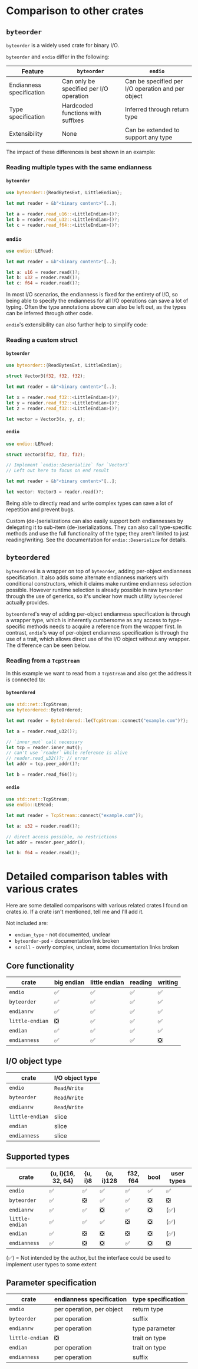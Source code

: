 
# Comparison to other crates

## `byteorder`

`byteorder` is a widely used crate for binary I/O.

`byteorder` and `endio` differ in the following:

| Feature                  | `byteorder`                             | `endio`                                           |
|--------------------------|-----------------------------------------|---------------------------------------------------|
| Endianness specification | Can only be specified per I/O operation | Can be specified per I/O operation and per object |
| Type specification       | Hardcoded functions with suffixes       | Inferred through return type                      |
| Extensibility            | None                                    | Can be extended to support any type               |

The impact of these differences is best shown in an example:

### Reading multiple types with the same endianness

#### `byteorder`

```rust
use byteorder::{ReadBytesExt, LittleEndian};

let mut reader = &b"<binary content>"[..];

let a = reader.read_u16::<LittleEndian>()?;
let b = reader.read_u32::<LittleEndian>()?;
let c = reader.read_f64::<LittleEndian>()?;
```

### `endio`

```rust
use endio::LERead;

let mut reader = &b"<binary content>"[..];

let a: u16 = reader.read()?;
let b: u32 = reader.read()?;
let c: f64 = reader.read()?;
```

In most I/O scenarios, the endianness is fixed for the entirety of I/O, so being able to specify the endianness for all I/O operations can save a lot of typing. Often the type annotations above can also be left out, as the types can be inferred through other code.

`endio`'s extensibility can also further help to simplify code:

### Reading a custom struct

#### `byteorder`

```rust
use byteorder::{ReadBytesExt, LittleEndian};

struct Vector3(f32, f32, f32);

let mut reader = &b"<binary content>"[..];

let x = reader.read_f32::<LittleEndian>()?;
let y = reader.read_f32::<LittleEndian>()?;
let z = reader.read_f32::<LittleEndian>()?;

let vector = Vector3(x, y, z);
```

#### `endio`

```rust
use endio::LERead;

struct Vector3(f32, f32, f32);

// Implement `endio::Deserialize` for `Vector3`
// Left out here to focus on end result

let mut reader = &b"<binary content>"[..];

let vector: Vector3 = reader.read()?;
```

Being able to directly read and write complex types can save a lot of repetition and prevent bugs.

Custom (de-)serializations can also easily support both endiannesses by delegating it to sub-item (de-)serializations. They can also call type-specific methods and use the full functionality of the type; they aren't limited to just reading/writing. See the documentation for `endio::Deserialize` for details.

## `byteordered`

`byteordered` is a wrapper on top of `byteorder`, adding per-object endianness specification. It also adds some alternate endianness markers with conditional constructors, which it claims make runtime endianness selection possible. However runtime selection is already possible in raw `byteorder` through the use of generics, so it's unclear how much utility `byteordered` actually provides.

`byteordered`'s way of adding per-object endianness specification is through a wrapper type, which is inherently cumbersome as any access to type-specific methods needs to acquire a reference from the wrapper first. In contrast, `endio`'s way of per-object endianness specification is through the use of a trait, which allows direct use of the I/O object without any wrapper. The difference can be seen below.

### Reading from a `TcpStream`

In this example we want to read from a `TcpStream` and also get the address it is connected to:

#### `byteordered`

```rust
use std::net::TcpStream;
use byteordered::ByteOrdered;

let mut reader = ByteOrdered::le(TcpStream::connect("example.com")?);

let a = reader.read_u32()?;

// `inner_mut` call necessary
let tcp = reader.inner_mut();
// can't use `reader` while reference is alive
// reader.read_u32()?; // error
let addr = tcp.peer_addr()?;

let b = reader.read_f64()?;
```

#### `endio`

```rust
use std::net::TcpStream;
use endio::LERead;

let mut reader = TcpStream::connect("example.com")?;

let a: u32 = reader.read()?;

// direct access possible, no restrictions
let addr = reader.peer_addr();

let b: f64 = reader.read()?;
```

# Detailed comparison tables with various crates

Here are some detailed comparisons with various related crates I found on crates.io. If a crate isn't mentioned, tell me and I'll add it.

Not included are:
- `endian_type` - not documented, unclear
- `byteorder-pod` - documentation link broken
- `scroll` - overly complex, unclear, some documentation links broken

## Core functionality

| crate           | big endian | little endian | reading | writing |
|-----------------|------------|---------------|---------|---------|
| `endio`         | ✅          | ✅             | ✅       | ✅       |
| `byteorder`     | ✅          | ✅             | ✅       | ✅       |
| `endianrw`      | ✅          | ✅             | ✅       | ✅       |
| `little-endian` | ❎          | ✅             | ✅       | ✅       |
| `endian`        | ✅          | ✅             | ✅       | ✅       |
| `endianness`    | ✅          | ✅             | ✅       | ❎       |

## I/O object type

| crate           | I/O object type |
|-----------------|-----------------|
| `endio`         | `Read`/`Write`  |
| `byteorder`     | `Read`/`Write`  |
| `endianrw`      | `Read`/`Write`  |
| `little-endian` | slice           |
| `endian`        | slice           |
| `endianness`    | slice           |

## Supported types

| crate           | {u, i}{16, 32, 64} | {u, i}8 | {u, i}128 | f32, f64 | bool | user types |
|-----------------|--------------------|---------|-----------|----------|------|------------|
| `endio`         | ✅                  | ✅       | ✅         | ✅        | ✅    | ✅          |
| `byteorder`     | ✅                  | ❎       | ✅         | ✅        | ❎    | ❎          |
| `endianrw`      | ✅                  | ✅       | ❎         | ✅        | ❎    | (✅)        |
| `little-endian` | ✅                  | ✅       | ✅         | ❎        | ❎    | (✅)        |
| `endian`        | ✅                  | ❎       | ❎         | ❎        | ❎    | (✅)        |
| `endianness`    | ✅                  | ❎       | ❎         | ✅        | ❎    | ❎          |

(✅) = Not intended by the author, but the interface could be used to implement user types to some extent

## Parameter specification

| crate           | endianness specification  | type specification |
|-----------------|---------------------------|--------------------|
| `endio`         | per operation, per object | return type        |
| `byteorder`     | per operation             | suffix             |
| `endianrw`      | per operation             | type parameter     |
| `little-endian` | ❎                         | trait on type      |
| `endian`        | per operation             | trait on type      |
| `endianness`    | per operation             | suffix             |
